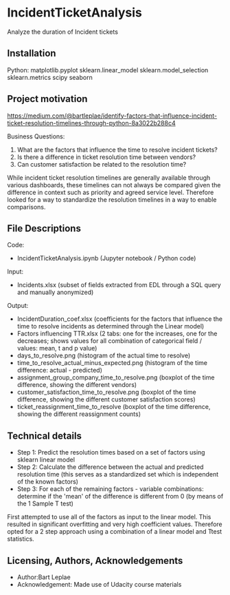 # IncidentTicketAnalysis
Analyze the duration of Incident tickets

## Installation
Python:
matplotlib.pyplot
sklearn.linear_model
sklearn.model_selection
sklearn.metrics
scipy
seaborn

## Project motivation
https://medium.com/@bartleplae/identify-factors-that-influence-incident-ticket-resolution-timelines-through-python-8a3022b288c4

Business Questions:
1. What are the factors that influence the time to resolve incident tickets?
2. Is there a difference in ticket resolution time between vendors?
3. Can customer satisfaction be related to the resolution time?

While incident ticket resolution timelines are generally available through various dashboards,
these timelines can not always be compared given the difference in context such as priority and agreed service level.
Therefore looked for a way to standardize the resolution timelines in a way to enable comparisons.

## File Descriptions
Code:
- IncidentTicketAnalysis.ipynb (Jupyter notebook / Python code)

Input:
- Incidents.xlsx (subset of fields extracted from EDL through a SQL query and manually anonymized)

Output:
- IncidentDuration_coef.xlsx (coefficients for the factors that influence the time to resolve incidents as determined through the Linear model)
- Factors influencing TTR.xlsx (2 tabs: one for the increases, one for the decreases; shows values for all combination of categorical field / values: mean, t and p value)
- days_to_resolve.png (histogram of the actual time to resolve)
- time_to_resolve_actual_minus_expected.png (histogram of the time difference: actual - predicted)
- assignment_group_company_time_to_resolve.png (boxplot of the time difference, showing the different vendors)
- customer_satisfaction_time_to_resolve.png (boxplot of the time difference, showing the different customer satisfaction scores)
- ticket_reassignment_time_to_resolve (boxplot of the time difference, showing the different reassignment counts)

## Technical details
- Step 1: Predict the resolution times based on a set of factors using sklearn linear model
- Step 2: Calculate the difference between the actual and predicted resolution time (this serves as a standardized set which is independent of the known factors)
- Step 3: For each of the remaining factors - variable combinations: determine if the 'mean' of the difference is different from 0 (by means of the 1 Sample T test)

First attempted to use all of the factors as input to the linear model.
This resulted in significant overfitting and very high coefficient values.
Therefore opted for a 2 step approach using a combination of a linear model and Ttest statistics.

## Licensing, Authors, Acknowledgements
- Author:Bart Leplae
- Acknowledgement: Made use of Udacity course materials


